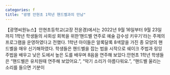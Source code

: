 ```yaml
---
categories: f
title: "광명 안현초 1학년 핸드벨과의 만남"
---
```

【광명씨원뉴스】안현초등학교(교장 전윤경)에서는 2022년 9월 16일부터 9월 23일까지 1학년 학생들의 사회성 회복을 위한‘핸드벨 연주로 예술 감수성 키우기’라는 주제의 프로그램을 운영하였다고 전했다. 1학년 아이들은 알록달록 8색깔을 가진 종 모양의 핸드벨을 매우 신기해하였다. 학생들은 핸드벨을 잡는 법을 시작으로 쉐이크 주법과 링잉 주법을 배우고 낮은 도에서 높은 도를 배우며 8음을 연주해 보았다.안현초 1학년 학생들은 “핸드벨은 유치원때 연주해 보았어요.”, “악기 소리가 아름다워요.”, “핸드벨 울리는 소리를 들으면 기분이